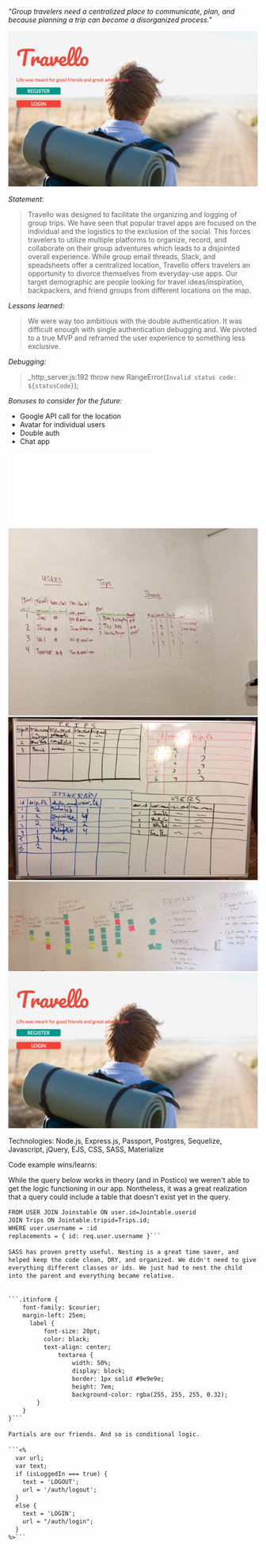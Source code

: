 
*"Group travelers need a centralized place to communicate, plan, and because planning a trip can become a disorganized process."* 

![Travello](homepage_img.png "Travello")

*_Statement:_*
>Travello was designed to facilitate the organizing and logging of group trips. We have seen that popular travel apps are focused on the individual and the logistics to the exclusion of the social. This forces travelers to utilize multiple platforms to organize, record, and collaborate on their group adventures which leads to a disjointed overall experience. While group email threads, Slack, and speadsheets offer a centralized location, Travello offers travelers an opportunity to divorce themselves from everyday-use apps. Our target demographic are people looking for travel ideas/inspiration, backpackers, and friend groups from different locations on the map.

*_Lessons learned:_* 
>We were way too ambitious with the double authentication. It was difficult enough with single authentication debugging and. We pivoted to a true MVP and reframed the user experience to something less exclusive. 

*_Debugging:_*
>_http_server.js:192 throw new RangeError(`Invalid status code: ${statusCode}`);

*_Bonuses to consider for the future:_*
- Google API call for the location 
- Avatar for individual users
- Double auth
- Chat app


![Balsalmiq wireframe](Original_Travello_With_Bonuses.pdf "Balsamiq Wireframe")
![First white board session](whiteboard1_tables.jpg "1st whiteboard")
![Second white board session](whiteboard2_tables.jpg "2nd whiteboard")
![UX session](UX.jpg "UX meeting for Travello")
![Travello](homepage_img.png "Travello")

Technologies:
Node.js, Express.js, Passport, Postgres, Sequelize, Javascript, jQuery, EJS, CSS, SASS, Materialize

Code example wins/learns: 

While the query below works in theory (and in Postico) we weren't able to get the logic functioning in our app. Nontheless, it was a great realization that a query could include a table that doesn't exist yet in the query. 

```SELECT  Trips.id, Trips.description
FROM USER JOIN Joinstable ON user.id=Jointable.userid
JOIN Trips ON Jointable.tripid=Trips.id;
WHERE user.username = :id
replacements = { id: req.user.username }```

SASS has proven pretty useful. Nesting is a great time saver, and helped keep the code clean, DRY, and organized. We didn't need to give everything different classes or ids. We just had to nest the child into the parent and everything became relative.


```.itinform {
    font-family: $courier;
    margin-left: 25em;
      label {
          font-size: 20pt;
          color: black;
          text-align: center;
              textarea {
                  width: 50%;
                  display: block;
                  border: 1px solid #9e9e9e;
                  height: 7em;
                  background-color: rgba(255, 255, 255, 0.32);
        }
    }
}```

Partials are our friends. And so is conditional logic. 

```<%
  var url;
  var text;
  if (isLoggedIn === true) {
    text = 'LOGOUT';
    url = '/auth/logout';
  }
  else {
    text = 'LOGIN';
    url = "/auth/login";
  }
%>```
